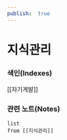 ```yaml
---
publish:  true
---
```

# 지식관리

### 색인(Indexes)
[[자기계발]]

### 관련 노트(Notes)
```dataview
list
from [[지식관리]]
```